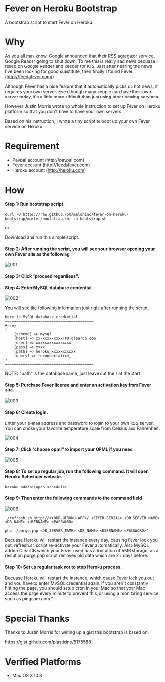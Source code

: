 Fever on Heroku Bootstrap
=========================
A bootstrap script to start Fever on Heroku


Why
=========================
As you all may know, Google announced that their RSS agregator service, Google Reader going to shut down.
To me this is really sad news becuase I relied on Google Reader and Reeder for iOS. Just after hearing the news I've been looking for good substitute, then finally I found Fever (http://feedafever.com/)

Although Fever has a nice feature that it automatically picks up hot news, it requires your own server.
Even though many people can have their own server today, it's a little more difficult than just using other hosting services.

However Justin Morris wrote up whole instruction to set up Fever on Heroku platform so that you don't have to have your own servers.

Based on his instruction, I wrote a tiny script to boot up your own Fever service on Heroku.


Requirement
=========================
* Paypal account (http://paypal.com)
* Fever account (http://feedafever.com)
* Heroku account (http://heroku.com)


How
=========================
#### Step 1: Run bootstrap script.

    curl -O https://raw.github.com/maloninc/fever-on-heroku-bootstrap/master/bootstrap.sh; sh bootstrap.sh

or

Download and run this simple script.


#### Step 2: After running the script, you will see your browser opening your own Fever site as the following

![001](https://raw.github.com/maloninc/fever-on-heroku-bootstrap/master/images/001.png)


#### Step 3: Click "proceed regardless".


#### Step 4: Enter MySQL database credential.

![002](https://raw.github.com/maloninc/fever-on-heroku-bootstrap/master/images/002.png)

You will see the following information just right after running the script.

    Here is MySQL database credential
    ========================================
    Array
    (
        [scheme] => mysql
        [host] => xx-xxxx-xxxx-00.cleardb.com
        [user] => xxxxxxxxxxxxxxxx
        [pass] => xxxx
        [path] => heroku_xxxxxxxxxxx
        [query] => reconnect=true_
    )
    ========================================

NOTE: "path" is the database name, just leave out the / at the start

#### Step 5: Purchase Fever license and enter an activation key from Fever site.

![003](https://raw.github.com/maloninc/fever-on-heroku-bootstrap/master/images/003.png)


#### Step 6: Create login.

Enter your e-mail address and password to login to your own RSS server. You can chose your favorite temperature scale from Celsius and Fahrenheit.

![004](https://raw.github.com/maloninc/fever-on-heroku-bootstrap/master/images/004.png)


#### Step 7: Click "choose opml" to import your OPML if you need.

![005](https://raw.github.com/maloninc/fever-on-heroku-bootstrap/master/images/005.png)


#### Step 8: To set up regular job, run the following command. It will open Heroku Scheduler website.

    heroku addons:open scheduler


#### Step 9: Then enter the following commands to the command field

![006](https://raw.github.com/maloninc/fever-on-heroku-bootstrap/master/images/006.png)

    ./refresh.sh http://<YOUR-HEROKU-APP>/ <FEVER-SERIAL> <DB_SERVER_NAME> <DB_NAME> <USERNAME> <PASSWORD>

    php ./purge.php <DB_SERVER_NAME> <DB_NAME> <USERNAME> <PASSWORD>"

Becuase Heroku will restart the instance every day, causing Fever lock you out, refresh.sh script re-activate your Fever automatically.
Also MySQL addon ClearDB which your Fever used has a limitation of 5MB storage, as a reslution purge.php script removes old data which are 2+ days before.

#### Step 10: Set up regular task not to stop Heroku process.

Becuase Heroku will restart the instance, which cause Fever lock you out and you have to enter MySQL credential again, if you aren't constantly hitting the page, you should setup cron in your Mac so that your Mac access the page every minute to prevent this, or using a monitoring service such as pingdom.com."


Special Thanks
=========================
Thanks to Justin Morris for writing up a gist this bootstrap is based on.

https://gist.github.com/plasticine/5175588


Verified Platforms
=========================
* Mac OS X 10.8